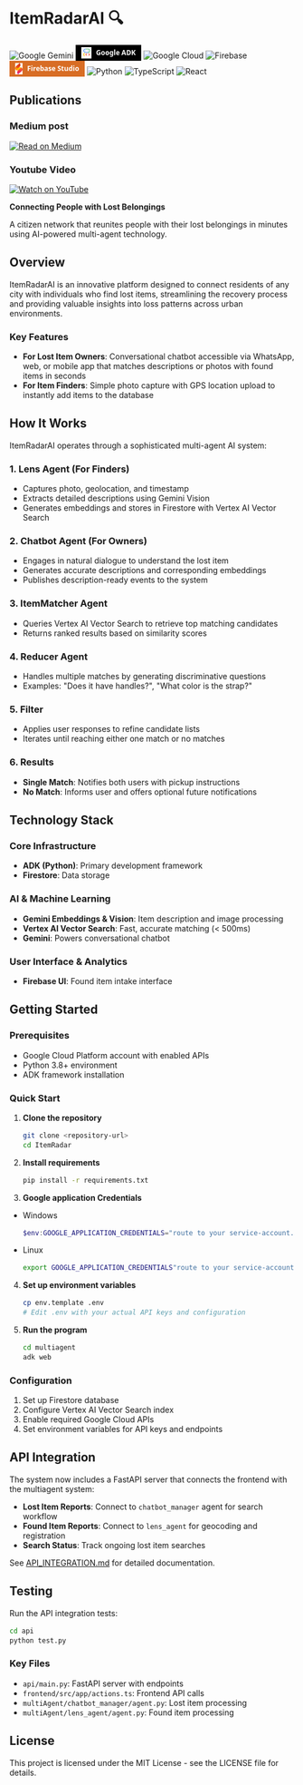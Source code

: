 # ItemRadarAI 🔍

![Google Gemini](https://img.shields.io/badge/google%20gemini-8E75B2?style=for-the-badge&logo=google%20gemini&logoColor=white)
<a href="https://developers.google.com/adk" target="_blank" style="text-decoration: none;">
  <span style="
    display: inline-flex;
    align-items: center;
    background-color:rgb(0, 0, 0);
    color: white;
    font-family: 'Segoe UI', sans-serif;
    font-weight: bold;
    font-size: 12px;
    padding: 4px 10px;
  ">
    <img src="assets/google-adk-logo.png" alt="Google ADK" style="height:20px; margin-right:8px;">
    Google ADK
  </span>
</a>
![Google Cloud](https://img.shields.io/badge/GoogleCloud-%234285F4.svg?style=for-the-badge&logo=google-cloud&logoColor=white)
![Firebase](https://img.shields.io/badge/firebase-a08021?style=for-the-badge&logo=firebase&logoColor=ffcd34)
<a href="https://https://firebase.studio/" target="_blank" style="text-decoration: none;">
  <span style="
    display: inline-flex;
    align-items: center;
    background-color:rgb(216, 109, 37);
    color: white;
    font-family: 'Segoe UI', sans-serif;
    font-weight: bold;
    font-size: 12px;
    padding: 4px 10px;
  ">
    <img src="assets/Firebase_Studio_icon.svg" alt="Firebase Studio" style="height:20px; margin-right:8px;">
    Firebase Studio
  </span>
</a>
![Python](https://img.shields.io/badge/python-3670A0?style=for-the-badge&logo=python&logoColor=ffdd54)
![TypeScript](https://img.shields.io/badge/typescript-%23007ACC.svg?style=for-the-badge&logo=typescript&logoColor=white)
![React](https://img.shields.io/badge/react-%2320232a.svg?style=for-the-badge&logo=react&logoColor=%2361DAFB)

## Publications

### Medium post
[![Read on Medium](https://img.shields.io/badge/Read_on-Medium-black?logo=medium&logoColor=white&style=for-the-badge)](https://medium.com/@igelcru/lost-something-let-our-ai-agents-find-it-a512f8d610de)

### Youtube Video

[![Watch on YouTube](https://img.shields.io/badge/YouTube-▶️-FF0000?style=flat-square&logo=youtube&logoColor=white)](https://www.youtube.com/watch?v=i0bIskqgsB8)


**Connecting People with Lost Belongings**

A citizen network that reunites people with their lost belongings in minutes using AI-powered multi-agent technology.

## Overview

ItemRadarAI is an innovative platform designed to connect residents of any city with individuals who find lost items, streamlining the recovery process and providing valuable insights into loss patterns across urban environments.

### Key Features

- **For Lost Item Owners**: Conversational chatbot accessible via WhatsApp, web, or mobile app that matches descriptions or photos with found items in seconds
- **For Item Finders**: Simple photo capture with GPS location upload to instantly add items to the database

## How It Works

ItemRadarAI operates through a sophisticated multi-agent AI system:

### 1. **Lens Agent** (For Finders)
- Captures photo, geolocation, and timestamp
- Extracts detailed descriptions using Gemini Vision
- Generates embeddings and stores in Firestore with Vertex AI Vector Search

### 2. **Chatbot Agent** (For Owners)
- Engages in natural dialogue to understand the lost item
- Generates accurate descriptions and corresponding embeddings
- Publishes description-ready events to the system

### 3. **ItemMatcher Agent**
- Queries Vertex AI Vector Search to retrieve top matching candidates
- Returns ranked results based on similarity scores

### 4. **Reducer Agent**
- Handles multiple matches by generating discriminative questions
- Examples: "Does it have handles?", "What color is the strap?"

### 5. **Filter**
- Applies user responses to refine candidate lists
- Iterates until reaching either one match or no matches

### 6. **Results**
- **Single Match**: Notifies both users with pickup instructions
- **No Match**: Informs user and offers optional future notifications

## Technology Stack

### Core Infrastructure
- **ADK (Python)**: Primary development framework
- **Firestore**: Data storage

### AI & Machine Learning
- **Gemini Embeddings & Vision**: Item description and image processing
- **Vertex AI Vector Search**: Fast, accurate matching (< 500ms)
- **Gemini**: Powers conversational chatbot

### User Interface & Analytics
- **Firebase UI**: Found item intake interface

## Getting Started

### Prerequisites
- Google Cloud Platform account with enabled APIs
- Python 3.8+ environment
- ADK framework installation

### Quick Start

1. **Clone the repository**
   ```bash
   git clone <repository-url>
   cd ItemRadar
   ```

2. **Install requirements**
   ```bash
   pip install -r requirements.txt
   ```
   
3. **Google application Credentials**

- Windows 

   ```powershell
   $env:GOOGLE_APPLICATION_CREDENTIALS="route to your service-account.json"
   ```

-  Linux

   ```bash
   export GOOGLE_APPLICATION_CREDENTIALS"route to your service-account.json"
   ```


4. **Set up environment variables**
   ```bash
   cp env.template .env
   # Edit .env with your actual API keys and configuration
   ```
   
4. **Run the program**
   ```bash
   cd multiagent
   adk web
   ```

### Configuration

1. Set up Firestore database
2. Configure Vertex AI Vector Search index
3. Enable required Google Cloud APIs
4. Set environment variables for API keys and endpoints

## API Integration

The system now includes a FastAPI server that connects the frontend with the multiagent system:

- **Lost Item Reports**: Connect to `chatbot_manager` agent for search workflow
- **Found Item Reports**: Connect to `lens_agent` for geocoding and registration
- **Search Status**: Track ongoing lost item searches

See [API_INTEGRATION.md](API_INTEGRATION.md) for detailed documentation.

## Testing

Run the API integration tests:

```bash
cd api
python test.py
```

### Key Files
- `api/main.py`: FastAPI server with endpoints
- `frontend/src/app/actions.ts`: Frontend API calls
- `multiAgent/chatbot_manager/agent.py`: Lost item processing
- `multiAgent/lens_agent/agent.py`: Found item processing

## License

This project is licensed under the MIT License - see the LICENSE file for details.

